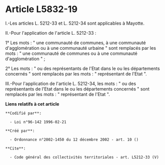 # Article L5832-19

I.-Les articles L. 5212-33 et L. 5212-34 sont applicables à Mayotte. 

II.-Pour l'application de l'article L. 5212-33 : 

1° Les mots : " une communauté de communes, à une communauté d'agglomération ou à une communauté urbaine " sont remplacés par
les mots : " une communauté de communes ou à une communauté d'agglomération " ; 

2° Les mots : " ou des représentants de l'Etat dans le ou les départements concernés " sont remplacés par les mots : "
représentant de l'Etat ". 

III.-Pour l'application de l'article L. 5212-34, les mots : " ou des représentants de l'Etat dans le ou les départements
concernés " sont remplacés par les mots : " représentant de l'Etat ".

**Liens relatifs à cet article**

	**Codifié par**:

	  - Loi n°96-142 1996-02-21

	**Créé par**:

	  - Ordonnance n°2002-1450 du 12 décembre 2002 - art. 10 ()

	**Cite**:

	  - Code général des collectivités territoriales - art. L5212-33 (V)
